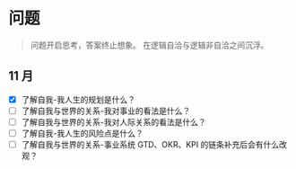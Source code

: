 # 问题
> 问题开启思考，答案终止想象。
> 在逻辑自洽与逻辑非自洽之间沉浮。

## 11 月
- [x] 了解自我-我人生的规划是什么？
- [ ] 了解自我与世界的关系-我对事业的看法是什么？
- [ ] 了解自我与世界的关系-我对人际关系的看法是什么？
- [ ] 了解自我-我人生的风险点是什么？
- [ ] 了解自我与世界的关系-事业系统 GTD、OKR、KPI 的链条补充后会有什么改观？